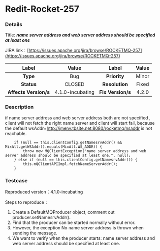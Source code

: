 # Redit-Rocket-257

### Details

Title: ***name server address and web server address should be specified at least one***

JIRA link：[https://issues.apache.org/jira/browse/ROCKETMQ-257](https://issues.apache.org/jira/browse/ROCKETMQ-257)

|         Label         |    Value     | Label           |       Value        |
|:---------------------:|:------------:|:---------------:|:------------------:|
|       **Type**        |     Bug      | **Priority**    |       Minor        |
|      **Status**       |    CLOSED    | **Resolution**  |       Fixed        |
| **Affects Version/s** | 4.1.0-incubating | **Fix Version/s** |   4.2.0      |

### Description

if name server address and web server address both are not specified , client will not fetch the
right name server and client will start fail, because the default wsAddr=http://jmenv.tbsite.net:8080/rocketmq/nsaddr is not reachable.

```
    if (null == this.clientConfig.getNamesrvAddr() && MixAll.getWSAddr().equals(MixAll.WS_ADDR)) {
        throw new MQClientException("name server address and web server address should be specified at least one.", null);
    } else if (null == this.clientConfig.getNamesrvAddr()) {
        this.mQClientAPIImpl.fetchNameServerAddr();
    }
```

### Testcase

Reproduced version：4.1.0-incubating

Steps to reproduce：
1. Create a DefaultMQProducer object, comment out producer.setNamesrvAddr().
2. Find that the producer can be started normally without error.
3. However, the exception No name server address is thrown when sending the message.
4. We want to verify when the producer starts: name server address and web server address should be specified at least one.

